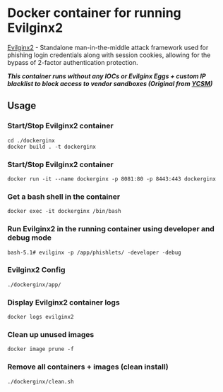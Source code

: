 # Docker container for running Evilginx2

[Evilginx2](https://github.com/kgretzky/evilginx2) - Standalone man-in-the-middle attack framework used for phishing login credentials along with session cookies, allowing for the bypass of 2-factor authentication protection.

***This container runs without any IOCs or Evilginx Eggs + custom IP blacklist to block access to vendor sandboxes (Original from [YCSM](https://github.com/infosecn1nja/ycsm/blob/master/maps/ip_blacklist.conf))***

## Usage

### Start/Stop Evilginx2 container

```shell
cd ./dockerginx
docker build . -t dockerginx 
```
### Start/Stop Evilginx2 container
```shell
docker run -it --name dockerginx -p 8081:80 -p 8443:443 dockerginx
```

### Get a bash shell in the container

```shell
docker exec -it dockerginx /bin/bash
```

### Run Evilginx2 in the running container using developer and debug mode
```shell
bash-5.1# evilginx -p /app/phishlets/ -developer -debug
```

### Evilginx2 Config

```shell
./dockerginx/app/
```

### Display Evilginx2 container logs

```shell
docker logs evilginx2
```

### Clean up unused images
```shell
docker image prune -f
```

### Remove all containers + images (clean install)

```shell
./dockerginx/clean.sh
```
